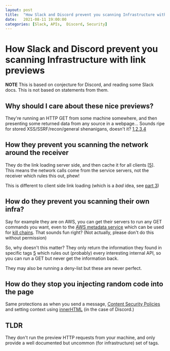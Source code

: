 ```yaml
---
layout: post
title:  "How Slack and Discord prevent you scanning Infrastructure with link previews"
date:   2021-08-11 19:00:00
categories: [Slack, APIs,  Discord, Security]
---
```

# How Slack and Discord prevent you scanning Infrastructure with link previews


**NOTE**
This is based on conjecture for Discord, and reading some Slack docs. This is not based on statements from them.


## Why should I care about these nice previews?
They're running an HTTP GET from some machine somewhere, and then presenting some returned data from any source in a webpage... Sounds ripe for stored XSS/SSRF/recon/general shenanigans, doesn't it? [1](https://elbs.medium.com/1-000-ssrf-in-slack-7737935d3884),[2](https://hackerone.com/reports/381129
),[3](https://hackerone.com/reports/61312
),[4](https://gitlab.com/gitlab-org/gitlab/-/issues/28487)

## How they prevent you scanning the network around the receiver

They do the link loading server side, and then cache it for all clients [[5](https://api.slack.com/robots#link-expanding)]. This means the network calls come from the service servers, not the receiver which rules this out, phew!

This is different to client side link loading (which is a *bad* idea, see [part 3](https://www.perimeterx.com/tech-blog/2020/whatsapp-fs-read-vuln-disclosure/))

## How do they prevent you scanning their own infra?
Say for example they are on AWS, you can get their servers to run any GET commands you want, even to the [AWS metadata service](https://docs.aws.amazon.com/AWSEC2/latest/UserGuide/ec2-instance-metadata.html) which can be used for [kill chains](https://www.shellntel.com/blog/2019/8/27/aws-metadata-endpoint-how-to-not-get-pwned-like-capital-one). That sounds fun right? (Not actually, please don't do this without permission)

So, why doesn't this matter? They only return the information they found in specific tags [5](https://api.slack.com/robots#link-expanding) which rules out (probably) every interesting internal API, so you can run a GET but never get the information back.

They may also be running a deny-list but these are never perfect.

## How do they stop you injecting random code into the page
Same protections as when you send a message, [Content Security Policies](https://developer.mozilla.org/en-US/docs/Web/HTTP/CSP) and setting context using [innerHTML](https://developer.mozilla.org/en-US/docs/Web/API/Element/innerHTML#security_considerations) (in the case of Discord.)

## TLDR
They don't run the preview HTTP requests from your machine, and only provide a well documented but uncommon (for infrastructure) set of tags.

